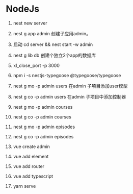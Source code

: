 # NodeJs

1. nest new server
2. nest g app admin 创建子应用admin。
3. 启动 cd server && nest start -w admin
4. nest g lib db  创建个独立2个app的数据库
5. xl_close_port -p 3000
6. npm i -s nestjs-typegoose @typegoose/typegoose
7. nest g mo -p admin users 在admin 子项目添加user模型
8. nest g co -p admin users 在admin 子项目中添加控制器

9. nest g mo -p admin courses
10. nest g co -p admin courses

11. nest g mo -p admin episodes
12. nest g co -p admin episodes

13. vue create admin
14. vue add element
15. vue add router
16. vue add typescript

17. yarn serve